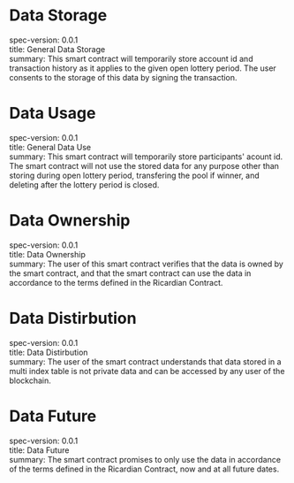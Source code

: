 <h1 class="clause">Data Storage</h1>
spec-version: 0.0.1 <br />
title: General Data Storage <br />
summary: This smart contract will temporarily store account id and transaction history as it applies to the given open lottery period. The user consents to the storage of this data by signing the transaction.

<h1 class="clause">Data Usage</h1>
spec-version: 0.0.1 <br />
title: General Data Use <br />
summary: This smart contract will temporarily store participants' acount id. The smart contract will not use the stored data for any purpose other than storing during open lottery period, transfering the pool if winner, and deleting after the lottery period is closed.

<h1 class="clause">Data Ownership</h1>
spec-version: 0.0.1 <br />
title: Data Ownership <br />
summary: The user of this smart contract verifies that the data is owned by the smart contract, and that the smart contract can use the data in accordance to the terms defined in the Ricardian Contract.

<h1 class="clause">Data Distirbution</h1>
spec-version: 0.0.1 <br />
title: Data Distirbution <br />
summary: The user of the smart contract understands that data stored in a multi index table is not private data and can be accessed by any user of the blockchain.  


<h1 class="clause">Data Future</h1>
spec-version: 0.0.1 <br />
title: Data Future <br />
summary: The smart contract promises to only use the data in accordance of the terms defined in the Ricardian Contract, now and at all future dates.
